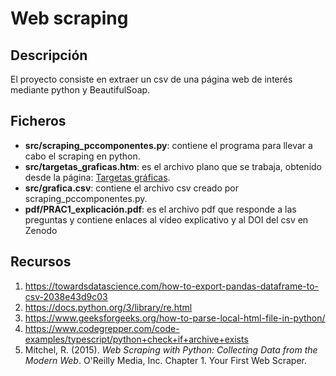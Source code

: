 # Web scraping

## Descripción

El proyecto consiste en extraer un csv de una página web de interés mediante python y BeautifulSoap.

## Ficheros

* **src/scraping_pccomponentes.py**: contiene el programa para llevar a cabo el scraping en python.
* **src/targetas_graficas.htm**: es el archivo plano que se trabaja, obtenido desde la página: [Targetas gráficas](https://www.pccomponentes.com/tarjetas-graficas).
* **src/grafica.csv**: contiene el archivo csv creado por scraping_pccomponentes.py.
* **pdf/PRAC1_explicación.pdf**: es el archivo pdf que responde a las preguntas y contiene enlaces al vídeo explicativo y al DOI del csv en Zenodo

## Recursos
1. https://towardsdatascience.com/how-to-export-pandas-dataframe-to-csv-2038e43d9c03
2. https://docs.python.org/3/library/re.html
3. https://www.geeksforgeeks.org/how-to-parse-local-html-file-in-python/
4. https://www.codegrepper.com/code-examples/typescript/python+check+if+archive+exists
5. Mitchel, R. (2015). _Web Scraping with Python: Collecting Data from the Modern Web_. O'Reilly Media, Inc. Chapter 1. Your First Web Scraper.
